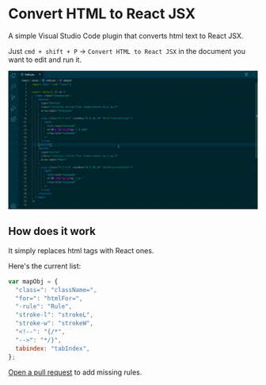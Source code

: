 # Convert HTML to React JSX

A simple Visual Studio Code plugin that converts html text to React JSX.

Just `cmd + shift + P` -> `Convert HTML to React JSX` in the document you want to edit and run it.

![converting and html text to JSX](https://raw.githubusercontent.com/VictorBaudot/vscode-html-to-react/master/gif/html-to-react.gif)

## How does it work

It simply replaces html tags with React ones.

Here's the current list:

```js
var mapObj = {
  "class=": "className=",
  "for=": "htmlFor=",
  "-rule": "Rule",
  "stroke-l": "strokeL",
  "stroke-w": "strokeW",
  "<!--": "{/*",
  "-->": "*/}",
  tabindex: "tabIndex",
};
```

[Open a pull request](https://github.com/VictorBaudot/vscode-html-to-react/compare) to add missing rules.
